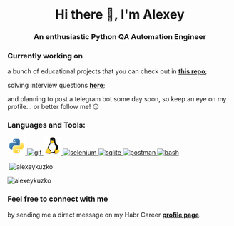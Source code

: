 <h1 align="center">Hi there 👋, I'm Alexey</h1>
<h3 align="center">An enthusiastic Python QA Automation Engineer</h3>

<h3 align="left">Currently working on</h3>
<p align="left">a bunch of educational projects that you can check out in <a href="https://github.com/AlexeyKuzko/study_projects"><strong>this repo</strong></a>;</p>
<p align="left">solving interview questions <a href="https://github.com/AlexeyKuzko/study_projects"><strong>here</strong></a>;</p>
<p align="left">and planning to post a telegram bot some day soon, so keep an eye on my profile... or better follow me! 😏</p>

<h3 align="left">Languages and Tools:</h3>
<p align="left"> 
  <a href="https://www.python.org" target="_blank" rel="noreferrer"> <img src="https://raw.githubusercontent.com/devicons/devicon/master/icons/python/python-original.svg" alt="python" width="40" height="40"/> </a> 
  <a href="https://git-scm.com/" target="_blank" rel="noreferrer"> <img src="https://www.vectorlogo.zone/logos/git-scm/git-scm-icon.svg" alt="git" width="40" height="40"/> </a> 
  <a href="https://www.linux.org/" target="_blank" rel="noreferrer"> <img src="https://raw.githubusercontent.com/devicons/devicon/master/icons/linux/linux-original.svg" alt="linux" width="40" height="40"/> </a>
  <a href="https://www.selenium.dev" target="_blank" rel="noreferrer"> <img src="https://raw.githubusercontent.com/detain/svg-logos/780f25886640cef088af994181646db2f6b1a3f8/svg/selenium-logo.svg" alt="selenium" width="40" height="40"/> </a> 
  <a href="https://www.sqlite.org/" target="_blank" rel="noreferrer"> <img src="https://www.vectorlogo.zone/logos/sqlite/sqlite-icon.svg" alt="sqlite" width="40" height="40"/> </a>  
  <a href="https://postman.com" target="_blank" rel="noreferrer"> <img src="https://www.vectorlogo.zone/logos/getpostman/getpostman-icon.svg" alt="postman" width="40" height="40"/> </a>
  <a href="https://www.gnu.org/software/bash/" target="_blank" rel="noreferrer"> <img src="https://www.vectorlogo.zone/logos/gnu_bash/gnu_bash-icon.svg" alt="bash" width="40" height="40"/> </a> 
</p>


<p>&nbsp;<img align="center" src="https://github-readme-stats.vercel.app/api?username=alexeykuzko&show_icons=true&locale=en" alt="alexeykuzko" /></p>
<p align="left"> <img src="https://komarev.com/ghpvc/?username=alexeykuzko&label=Profile%20views&color=0e75b6&style=flat" alt="alexeykuzko" /> </p>

<h3 align="left">Feel free to connect with me</h3>
<p align="left">by sending me a direct message on my Habr Career <a href="https://career.habr.com/alexey_kuzko"><strong>profile page</strong></a>.</p>

